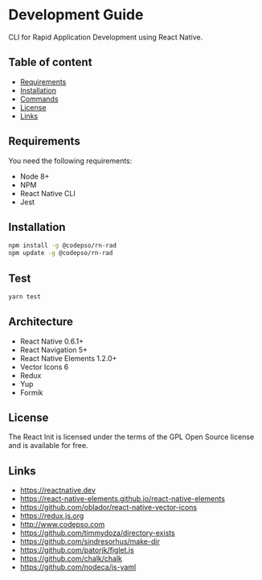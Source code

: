 # Development Guide
CLI for Rapid Application Development using React Native.
## Table of content
- [Requirements](#requirements)
- [Installation](#installation)
- [Commands](#commands)
- [License](#license)
- [Links](#links)
## Requirements
You need the following requirements:
 - Node 8+
 - NPM
 - React Native CLI
 - Jest
## Installation
```bash
npm install -g @codepso/rn-rad
npm update -g @codepso/rn-rad
```
## Test
```bash
yarn test
```
## Architecture
- React Native 0.6.1+
- React Navigation 5+
- React Native Elements 1.2.0+
- Vector Icons 6
- Redux
- Yup
- Formik 
## License
The React Init is licensed under the terms of the GPL Open Source license and is available for free.

## Links
- https://reactnative.dev
- https://react-native-elements.github.io/react-native-elements
- https://github.com/oblador/react-native-vector-icons
- https://redux.js.org
- http://www.codepso.com
- https://github.com/timmydoza/directory-exists
- https://github.com/sindresorhus/make-dir
- https://github.com/patorjk/figlet.js
- https://github.com/chalk/chalk
- https://github.com/nodeca/js-yaml
